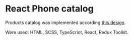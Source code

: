 # React Phone catalog

Products catalog was implemented according [this design](https://www.figma.com/file/uEetgWenSRxk9jgiym6Yzp/Phone-catalog-redesign?node-id=1%3A2).

Were used: HTML, SCSS, TypeScriot, React, Redux Toolkit.

